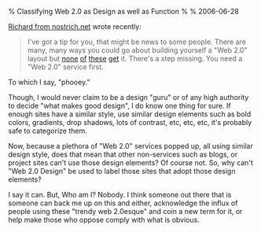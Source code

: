 % Classifying Web 2.0 as Design as well as Function
% 
% 2006-06-28

[Richard from nostrich.net][1] wrote recently:

> I've got a tip for you, that might be news to some people. There are many,
many ways you could go about building yourself a "Web 2.0" layout but
[none][2] [of][3] [these][4] [get][5] it. There's a step missing. You need a
"Web 2.0" service first.

To which I say, "phooey."

Though, I would never claim to be a design "guru" or of any high authority to
decide "what makes good design", I do know one thing for sure. If enough sites
have a similar style, use similar design elements such as bold colors,
gradients, drop shadows, lots of contrast, etc, etc, etc, it's probably safe
to categorize them.

Now, because a plethora of "Web 2.0" services popped up, all using similar
design style, does that mean that other non-services such as blogs, or project
sites can't use those design elements? Of course not. So, why can't "Web 2.0
Design" be used to label those sites that adopt those design elements?

I say it can. But, Who am I? Nobody. I think someone out there that is someone
can back me up on this and either, acknowledge the influx of people using
these "trendy web 2.0esque" and coin a new term for it, or help make those who
oppose comply with what is obvious.

   [1]: http://nostrich.net/archives/how-to-really-build-a-web-20-layout/

   [2]:
http://mentalized.net/journal/2005/10/10/building_your_very_own_web20_layout/

   [3]: http://miles.burke.id.au/blog/2006/02/03/the-web-20-secret-weapon/

   [4]: http://www.photoshoplab.com/web20-design-kit.html

   [5]: http://www.thatmatt.com/2006/06/27/web-20-design-from-start-to-finish/

